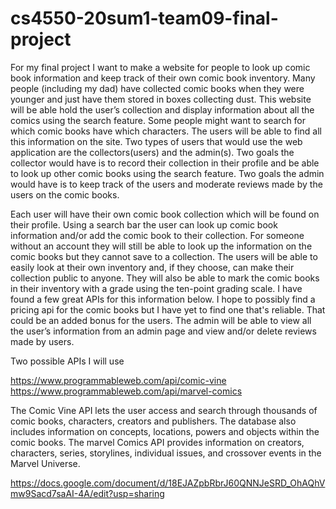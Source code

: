 # cs4550-20sum1-team09-final-project

For my final project I want to make a website for people to look up comic book information and keep track of their own comic book inventory. Many people (including my dad) have collected comic books when they were younger and just have them stored in boxes collecting dust. This website will be able hold the user’s collection and display information about all the comics using the search feature. Some people might want to search for which comic books have which characters. The users will be able to find all this information on the site. Two types of users that would use the web application are the collectors(users) and the admin(s). Two goals the collector would have is to record their collection in their profile and be able to look up other comic books using the search feature. Two goals the admin would have is to keep track of the users and moderate reviews made by the users on the comic books. 

Each user will have their own comic book collection which will be found on their profile. Using a search bar the user can look up comic book information and/or add the comic book to their collection. For someone without an account they will still be able to look up the information on the comic books but they cannot save to a collection. The users will be able to easily look at their own inventory and, if they choose, can make their collection public to anyone. They will also be able to mark the comic books in their inventory with a grade using the ten-point grading scale. I have found a few great APIs for this information below. I hope to possibly find a pricing api for the comic books but I have yet to find one that's reliable. That could be an added bonus for the users. The admin will be able to view all the user’s information from an admin page and view and/or delete reviews made by users.

Two possible APIs I will use

https://www.programmableweb.com/api/comic-vine
https://www.programmableweb.com/api/marvel-comics

The Comic Vine API lets the user access and search through thousands of comic books, characters, creators and publishers. The database also includes information on concepts, locations, powers and objects within the comic books. The marvel Comics API provides information on creators, characters, series, storylines, individual issues, and crossover events in the Marvel Universe.

https://docs.google.com/document/d/18EJAZpbRbrJ60QNNJeSRD_OhAQhVmw9Sacd7saAI-4A/edit?usp=sharing

